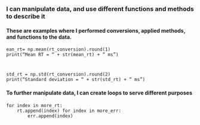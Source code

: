### I can manipulate data, and use different functions and methods to describe it

#### These are examples where I performed conversions, applied methods, and functions to the data.



    ean_rt= np.mean(rt_conversion).round(1) 
    print(“Mean RT = “ + str(mean_rt) + “ ms”)

# 

    std_rt = np.std(rt_conversion).round(2) 
    print(“Standard deviation = “ + str(std_rt) + “ ms”)

#### To further manipulate data, I can create loops to serve different purposes



    for index in more_rt: 
        rt.append(index) for index in more_err: 
            err.append(index)
